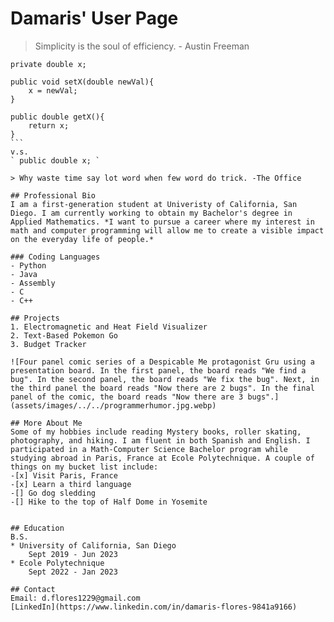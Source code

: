 # Damaris' User Page

>Simplicity is the soul of efficiency. - Austin Freeman

````
private double x;

public void setX(double newVal){
    x = newVal;
}

public double getX(){
    return x;
}
```
v.s.
` public double x; `

> Why waste time say lot word when few word do trick. -The Office

## Professional Bio
I am a first-generation student at Univeristy of California, San Diego. I am currently working to obtain my Bachelor's degree in Applied Mathematics. *I want to pursue a career where my interest in math and computer programming will allow me to create a visible impact on the everyday life of people.*

### Coding Languages
- Python
- Java
- Assembly
- C
- C++

## Projects
1. Electromagnetic and Heat Field Visualizer
2. Text-Based Pokemon Go
3. Budget Tracker

![Four panel comic series of a Despicable Me protagonist Gru using a presentation board. In the first panel, the board reads "We find a bug". In the second panel, the board reads "We fix the bug". Next, in the third panel the board reads "Now there are 2 bugs". In the final panel of the comic, the board reads "Now there are 3 bugs".](assets/images/../../programmerhumor.jpg.webp)

## More About Me
Some of my hobbies include reading Mystery books, roller skating, photography, and hiking. I am fluent in both Spanish and English. I participated in a Math-Computer Science Bachelor program while studying abroad in Paris, France at Ecole Polytechnique. A couple of things on my bucket list include:
-[x] Visit Paris, France
-[x] Learn a third language
-[] Go dog sledding
-[] Hike to the top of Half Dome in Yosemite


## Education
B.S.
* University of California, San Diego
    Sept 2019 - Jun 2023
* Ecole Polytechnique
    Sept 2022 - Jan 2023

## Contact
Email: d.flores1229@gmail.com
[LinkedIn](https://www.linkedin.com/in/damaris-flores-9841a9166)
